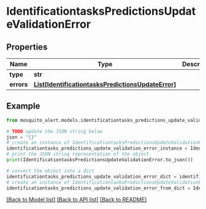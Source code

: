 # IdentificationtasksPredictionsUpdateValidationError


## Properties

Name | Type | Description | Notes
------------ | ------------- | ------------- | -------------
**type** | **str** |  | 
**errors** | [**List[IdentificationtasksPredictionsUpdateError]**](IdentificationtasksPredictionsUpdateError.md) |  | 

## Example

```python
from mosquito_alert.models.identificationtasks_predictions_update_validation_error import IdentificationtasksPredictionsUpdateValidationError

# TODO update the JSON string below
json = "{}"
# create an instance of IdentificationtasksPredictionsUpdateValidationError from a JSON string
identificationtasks_predictions_update_validation_error_instance = IdentificationtasksPredictionsUpdateValidationError.from_json(json)
# print the JSON string representation of the object
print(IdentificationtasksPredictionsUpdateValidationError.to_json())

# convert the object into a dict
identificationtasks_predictions_update_validation_error_dict = identificationtasks_predictions_update_validation_error_instance.to_dict()
# create an instance of IdentificationtasksPredictionsUpdateValidationError from a dict
identificationtasks_predictions_update_validation_error_from_dict = IdentificationtasksPredictionsUpdateValidationError.from_dict(identificationtasks_predictions_update_validation_error_dict)
```
[[Back to Model list]](../README.md#documentation-for-models) [[Back to API list]](../README.md#documentation-for-api-endpoints) [[Back to README]](../README.md)


